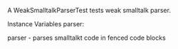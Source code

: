 A WeakSmalltalkParserTest tests weak smalltalk parser.

Instance Variables
	parser:		<WeakSmalltalkParser>

parser
	- parses smalltalkt code in fenced code blocks
